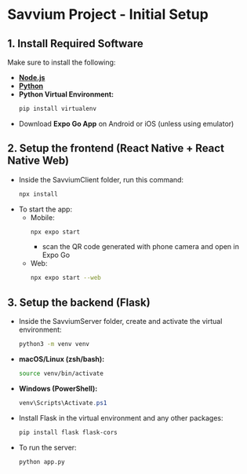 # **Savvium Project - Initial Setup**

## **1. Install Required Software**
Make sure to install the following:
- **[Node.js](https://nodejs.org/en)**
- **[Python](https://www.python.org/downloads/)**
- **Python Virtual Environment:**  
    ```sh
    pip install virtualenv
    ```
- Download **Expo Go App** on Android or iOS (unless using emulator)

## **2. Setup the frontend (React Native + React Native Web)**
- Inside the SavviumClient folder, run this command:
    ```sh
    npx install
    ```
- To start the app:
    - Mobile: 
        ```sh
        npx expo start
        ```
        - scan the QR code generated with phone camera and open in Expo Go
    - Web: 
        ```sh
        npx expo start --web
        ```

## **3. Setup the backend (Flask)**
- Inside the SavviumServer folder, create and activate the virtual environment:
    ```sh
    python3 -m venv venv
    ```
- **macOS/Linux (zsh/bash):**  
    ```sh
    source venv/bin/activate
    ```
- **Windows (PowerShell):**  
    ```powershell
    venv\Scripts\Activate.ps1
    ```
- Install Flask in the virtual environment and any other packages:
    ```sh
    pip install flask flask-cors
    ```
- To run the server:
    ```sh
    python app.py
    ``` 


